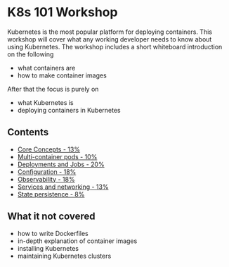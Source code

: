 # K8s 101 Workshop

Kubernetes is the most popular platform for deploying containers. This workshop will cover what any working developer needs to know about using Kubernetes. The workshop includes a short whiteboard introduction on the following
- what containers are
- how to make container images

After that the focus is purely on
- what Kubernetes is
- deploying containers in Kubernetes

## Contents
- [Core Concepts - 13%](a.core_concepts.md)
- [Multi-container pods - 10%](b.multi_container_pods.md)
- [Deployments and Jobs - 20%](c.deployments_jobs.md)
- [Configuration - 18%](d.configuration.md)
- [Observability - 18%](e.observability.md)
- [Services and networking - 13%](f.services.md)
- [State persistence - 8%](g.state.md)

## What it not covered
- how to write Dockerfiles
- in-depth explanation of container images
- installing Kubernetes
- maintaining Kubernetes clusters
